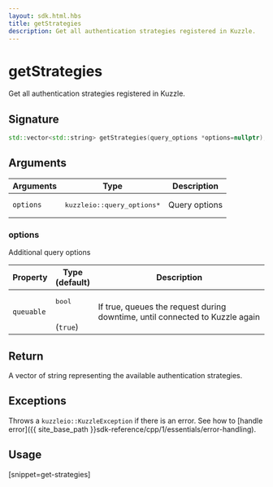 ```yaml
---
layout: sdk.html.hbs
title: getStrategies
description: Get all authentication strategies registered in Kuzzle.
---
```


# getStrategies

Get all authentication strategies registered in Kuzzle.

## Signature

```cpp
std::vector<std::string> getStrategies(query_options *options=nullptr);
```

## Arguments

| Arguments    | Type    | Description
|--------------|---------|-------------
| `options`  | <pre>kuzzleio::query_options\*</pre>    | Query options

### options

Additional query options

| Property     | Type<br/>(default)    | Description        | 
| ---------- | ------- | --------------------------------- | 
| `queuable` | <pre>bool</pre><br/>(`true`) | If true, queues the request during downtime, until connected to Kuzzle again |

## Return

A vector of string representing the available authentication strategies.

## Exceptions

Throws a `kuzzleio::KuzzleException` if there is an error. See how to [handle error]({{ site_base_path }}sdk-reference/cpp/1/essentials/error-handling).

## Usage

[snippet=get-strategies]
